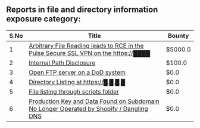 ## Reports in file and directory information exposure category:
| S.No | Title | Bounty |
| ---- | ----- | ------ |
| 1 | [Arbitrary File Reading leads to RCE in the Pulse Secure SSL VPN on the https://████](https://hackerone.com/reports/695005) | $5000.0 |
| 2 | [Internal Path Disclosure](https://hackerone.com/reports/979110) | $100.0 |
| 3 | [Open FTP server on a DoD system](https://hackerone.com/reports/192321) | $0.0 |
| 4 | [Directory Listing at https://█.█.█.█](https://hackerone.com/reports/1771051) | $0.0 |
| 5 | [File listing through scripts folder](https://hackerone.com/reports/2190117) | $0.0 |
| 6 | [Production Key and Data Found on Subdomain No Longer Operated by Shopify / Dangling DNS](https://hackerone.com/reports/1590115) | $0.0 |